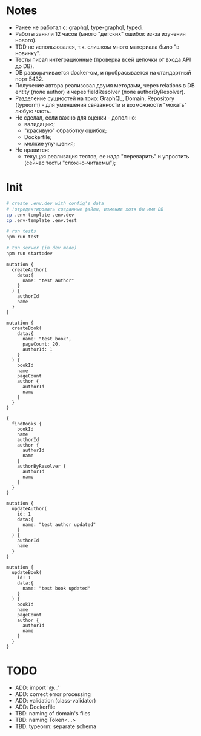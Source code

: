 # Notes

-   Ранее не работал с: graphql, type-graphql, typedi.
-   Работы заняли 12 часов (много "детских" ошибок из-за изучения нового).
-   TDD не использовался, т.к. слишком много материала было "в новинку".
-   Тесты писал интеграционные (проверка всей цепочки от входа API до DB).
-   DB разворачивается docker-ом, и пробрасывается на стандартный порт 5432.
-   Получение автора реализовал двумя методами, через relations в DB entity (поле author) и через fieldResolver (поле authorByResolver).
-   Разделение сущностей на трио: GraphQL, Domain, Repository (typeorm) - для уменшения связанности и возможности "мокать" любую часть.
-   Не сделал, если важно для оценки - дополню:
    -   валидацию;
    -   "красивую" обработку ошибок;
    -   Dockerfile;
    -   мелкие улучшения;
-   Не нравится:
    -   текущая реализация тестов, ее надо "переварить" и упростить (сейчас тесты "сложно-читаемы");

# Init

```bash
# create .env.dev with config's data
# !отредактировать созданные файлы, изменив хотя бы имя DB
cp .env-template .env.dev
cp .env-template .env.test

# run tests
npm run test

# tun server (in dev mode)
npm run start:dev
```

```
mutation {
  createAuthor(
    data:{
      name: "test author"
    }
  ) {
    authorId
    name
  }
}

mutation {
  createBook(
    data:{
      name: "test book",
      pageCount: 20,
      authorId: 1
    }
  ) {
    bookId
    name
    pageCount
    author {
      authorId
      name
    }
  }
}

{
  findBooks {
    bookId
    name
    authorId
    author {
      authorId
      name
    }
    authorByResolver {
      authorId
      name
    }
  }
}

mutation {
  updateAuthor(
    id: 1
    data:{
      name: "test author updated"
    }
  ) {
    authorId
    name
  }
}

mutation {
  updateBook(
    id: 1
    data:{
      name: "test book updated"
    }
  ) {
    bookId
    name
    pageCount
    author {
      authorId
      name
    }
  }
}

```

# TODO

-   ADD: import '@...'
-   ADD: correct error processing
-   ADD: validation (class-validator)
-   ADD: Dockerfile
-   TBD: naming of domain's files
-   TBD: naming Token<...>
-   TBD: typeorm: separate schema
